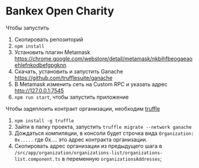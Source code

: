 # Bankex Open Charity


Чтобы  запустить

1. Скопировать репозиторий
1. `npm install`
1. Установить плагин Metamask https://chrome.google.com/webstore/detail/metamask/nkbihfbeogaeaoehlefnkodbefgpgknn
1. Скачать, установить и запустить Ganache https://github.com/trufflesuite/ganache
1. В Metamask изменить сеть на Custom RPC и указать адрес http://127.0.0.1:7545
1. `npm run start`, чтобы запустить приложение

Чтобы задеплоить контракт организации, необходим [truffle](http://truffleframework.com/)
1. `npm install -g truffle`
1. Зайти в папку проекта, запустить `truffle migrate --network ganache`
1. Дождаться компиляции, в консоли будет строчка вида `Organization: 0x.....` где 0x.... это адрес контракта организации. 
1. Скопировать адрес организации из предыдущего шага в `/src/app/organization/organizations-list/organizations-list.component.ts` в переменную `organizationsAddresses`;



